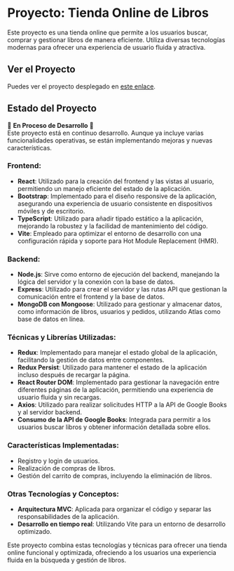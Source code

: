 # Proyecto: Tienda Online de Libros

Este proyecto es una tienda online que permite a los usuarios buscar, comprar y gestionar libros de manera eficiente. Utiliza diversas tecnologías modernas para ofrecer una experiencia de usuario fluida y atractiva.

## Ver el Proyecto

Puedes ver el proyecto desplegado en [este enlace](https://beyond-the-pages-kporvhnyh-davids-projects-5a52dd2e.vercel.app/). 

## Estado del Proyecto

🚧 **En Proceso de Desarrollo** 🚧  
Este proyecto está en continuo desarrollo. Aunque ya incluye varias funcionalidades operativas, se están implementando mejoras y nuevas características.

### **Frontend:**
- **React**: Utilizado para la creación del frontend y las vistas al usuario, permitiendo un manejo eficiente del estado de la aplicación.
- **Bootstrap**: Implementado para el diseño responsive de la aplicación, asegurando una experiencia de usuario consistente en dispositivos móviles y de escritorio.
- **TypeScript**: Utilizado para añadir tipado estático a la aplicación, mejorando la robustez y la facilidad de mantenimiento del código.
- **Vite**: Empleado para optimizar el entorno de desarrollo con una configuración rápida y soporte para Hot Module Replacement (HMR).

### **Backend:**
- **Node.js**: Sirve como entorno de ejecución del backend, manejando la lógica del servidor y la conexión con la base de datos.
- **Express**: Utilizado para crear el servidor y las rutas API que gestionan la comunicación entre el frontend y la base de datos.
- **MongoDB con Mongoose**: Utilizado para gestionar y almacenar datos, como información de libros, usuarios y pedidos, utilizando Atlas como base de datos en línea.

### **Técnicas y Librerías Utilizadas:**
- **Redux**: Implementado para manejar el estado global de la aplicación, facilitando la gestión de datos entre componentes.
- **Redux Persist**: Utilizado para mantener el estado de la aplicación incluso después de recargar la página.
- **React Router DOM**: Implementado para gestionar la navegación entre diferentes páginas de la aplicación, permitiendo una experiencia de usuario fluida y sin recargas.
- **Axios**: Utilizado para realizar solicitudes HTTP a la API de Google Books y al servidor backend.
- **Consumo de la API de Google Books**: Integrada para permitir a los usuarios buscar libros y obtener información detallada sobre ellos.

### **Características Implementadas:**
- Registro y login de usuarios.
- Realización de compras de libros.
- Gestión del carrito de compras, incluyendo la eliminación de libros.

### **Otras Tecnologías y Conceptos:**
- **Arquitectura MVC**: Aplicada para organizar el código y separar las responsabilidades de la aplicación.
- **Desarrollo en tiempo real**: Utilizando Vite para un entorno de desarrollo optimizado.

Este proyecto combina estas tecnologías y técnicas para ofrecer una tienda online funcional y optimizada, ofreciendo a los usuarios una experiencia fluida en la búsqueda y gestión de libros.
